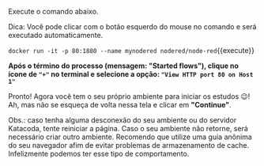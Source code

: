 Execute o comando abaixo.

Dica: Você pode clicar com o botão esquerdo do mouse no comando e será executado automaticamente.

`docker run -it -p 80:1880 --name mynodered nodered/node-red`{{execute}}

**Após o término do processo (mensagem: "Started flows"), clique no ícone de `"+"` no terminal e selecione a opção: `"View HTTP port 80 on Host 1"`**

Pronto! Agora você tem o seu próprio ambiente para iniciar os estudos 😉!
Ah, mas não se esqueça de volta nessa tela e clicar em **"Continue"**.

Obs.: caso tenha alguma desconexão do seu ambiente ou do servidor Katacoda, tente reiniciar a página. Caso o seu ambiente não retorne, será necessário criar outro ambiente. Recomendo que utilize uma guia anônima do seu navegador afim de evitar problemas de armazenamento de cache. Infelizmente podemos ter esse tipo de comportamento.